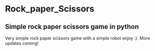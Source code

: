 # Rock_paper_Scissors
## Simple rock paper scissors game in python

Very simple rock paper scissors game with a simple robot enjoy :). More updates coming!
